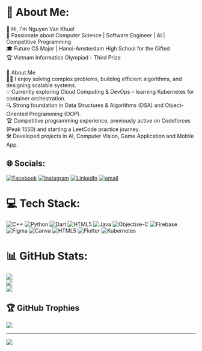 # 💫 About Me:
👋 Hi, I'm Nguyen Van Khue!<br>🚀 Passionate about Computer Science | Software Engineer | AI | Competitive Programming<br>🎓 Future CS Major | Hanoi-Amsterdam High School for the Gifted<br>🏆 Vietnam Informatics Olympiad - Third Prize<br><br>🔹 About Me<br>👨‍💻 I enjoy solving complex problems, building efficient algorithms, and designing scalable systems.<br>💡 Currently exploring Cloud Computing & DevOps – learning Kubernetes for container orchestration.<br>🔍 Strong foundation in Data Structures & Algorithms (DSA) and Object-Oriented Programming (OOP).<br>🏆 Competitive programming experience, previously active on Codeforces (Peak 1550) and starting a LeetCode practice journey.<br>🛠 Developed projects in AI, Computer Vision, Game Application and Mobile App.<br>

## 🌐 Socials:
[![Facebook](https://img.shields.io/badge/Facebook-%231877F2.svg?logo=Facebook&logoColor=white)](https://www.facebook.com/vankhue.nguyen.5454/) [![Instagram](https://img.shields.io/badge/Instagram-%23E4405F.svg?logo=Instagram&logoColor=white)](https://www.instagram.com/vankhue.cs/) [![LinkedIn](https://img.shields.io/badge/LinkedIn-%230077B5.svg?logo=linkedin&logoColor=white)](https://www.linkedin.com/in/van-khue-nguyen-518230213/) [![email](https://img.shields.io/badge/Email-D14836?logo=gmail&logoColor=white)](mailto:khuengv332007@gmail.com) 

# 💻 Tech Stack:
![C++](https://img.shields.io/badge/c++-%2300599C.svg?style=for-the-badge&logo=c%2B%2B&logoColor=white) ![Python](https://img.shields.io/badge/python-3670A0?style=for-the-badge&logo=python&logoColor=ffdd54) ![Dart](https://img.shields.io/badge/dart-%230175C2.svg?style=for-the-badge&logo=dart&logoColor=white) ![HTML5](https://img.shields.io/badge/html5-%23E34F26.svg?style=for-the-badge&logo=html5&logoColor=white) ![Java](https://img.shields.io/badge/java-%23ED8B00.svg?style=for-the-badge&logo=openjdk&logoColor=white) ![Objective-C](https://img.shields.io/badge/OBJECTIVE--C-%233A95E3.svg?style=for-the-badge&logo=apple&logoColor=white) ![Firebase](https://img.shields.io/badge/firebase-a08021?style=for-the-badge&logo=firebase&logoColor=ffcd34) ![Figma](https://img.shields.io/badge/figma-%23F24E1E.svg?style=for-the-badge&logo=figma&logoColor=white) ![Canva](https://img.shields.io/badge/Canva-%2300C4CC.svg?style=for-the-badge&logo=Canva&logoColor=white) ![HTML5](https://img.shields.io/badge/html5-%23E34F26.svg?style=for-the-badge&logo=html5&logoColor=white) ![Flutter](https://img.shields.io/badge/Flutter-%2302569B.svg?style=for-the-badge&logo=Flutter&logoColor=white) ![Kubernetes](https://img.shields.io/badge/kubernetes-%23326ce5.svg?style=for-the-badge&logo=kubernetes&logoColor=white)
# 📊 GitHub Stats:
![](https://github-readme-stats.vercel.app/api?username=TieuDaoChanNhan&theme=dark&hide_border=false&include_all_commits=false&count_private=false)<br/>
![](https://nirzak-streak-stats.vercel.app/?user=TieuDaoChanNhan&theme=dark&hide_border=false)<br/>
![](https://github-readme-stats.vercel.app/api/top-langs/?username=TieuDaoChanNhan&theme=dark&hide_border=false&include_all_commits=false&count_private=false&layout=compact)

## 🏆 GitHub Trophies
![](https://github-profile-trophy.vercel.app/?username=TieuDaoChanNhan&theme=radical&no-frame=false&no-bg=false&margin-w=4)

---
[![](https://visitcount.itsvg.in/api?id=TieuDaoChanNhan&icon=0&color=0)](https://visitcount.itsvg.in)

<!-- Proudly created with GPRM ( https://gprm.itsvg.in ) -->
